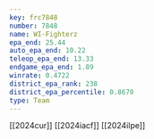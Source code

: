 ```yaml
---
key: frc7848
number: 7848
name: WI-Fighterz
epa_end: 25.44
auto_epa_end: 10.22
teleop_epa_end: 13.33
endgame_epa_end: 1.89
winrate: 0.4722
district_epa_rank: 238
district_epa_percentile: 0.8679
type: Team
---
```

[[2024cur]]
[[2024iacf]]
[[2024ilpe]]
